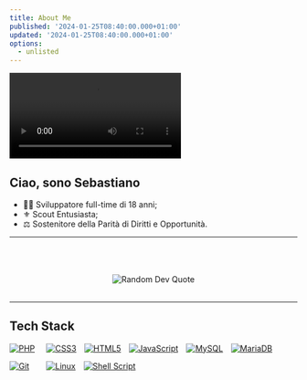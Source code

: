 ```yaml
---
title: About Me
published: '2024-01-25T08:40:00.000+01:00'
updated: '2024-01-25T08:40:00.000+01:00'
options:
  - unlisted
---
```


![Monkey](./monkey.mp4)

## Ciao, sono Sebastiano
* 👨‍💻 Sviluppatore full-time di 18 anni;
* ⚜️ Scout Entusiasta;
* ⚖️ Sostenitore della Parità di Diritti e Opportunità.


<hr>
<br>

<div align="center">
<br>
<br>
<img src="https://quotes-github-readme.vercel.app/api?type=horizontal&theme=radical" alt="Random Dev Quote">
</div>
<br/>

<hr/>

## Tech Stack

<div style="display: flex; gap: 1em; flex-wrap: wrap;">
  <a href="https://github.com/SebaOfficial" title="Profilo di Github" style="min-width: 50px">
    <img src="https://img.shields.io/badge/php-%23777BB4.svg?style=flat&logo=php&logoColor=white" alt="PHP">
  </a>
  <a href="https://github.com/SebaOfficial" title="Profilo di Github" style="min-width: 50px">
    <img src="https://img.shields.io/badge/css3-%231572B6.svg?style=flat&logo=css3&logoColor=white" alt="CSS3">
  </a>
  <a href="https://github.com/SebaOfficial" title="Profilo di Github" style="min-width: 50px">
    <img src="https://img.shields.io/badge/html5-%23E34F26.svg?style=flat&logo=html5&logoColor=white" alt="HTML5">
  </a>
  <a href="https://github.com/SebaOfficial" title="Profilo di Github" style="min-width: 50px">
    <img src="https://img.shields.io/badge/javascript-%23323330.svg?style=flat&logo=javascript&logoColor=%23F7DF1E" alt="JavaScript">
  </a>
  <a href="https://github.com/SebaOfficial" title="Profilo di Github" style="min-width: 50px">
    <img src="https://img.shields.io/badge/mysql-%252307405e.svg?style=flat&logo=sqlite&logoColor=white" alt="MySQL">
  </a>
  <a href="https://github.com/SebaOfficial" title="Profilo di Github" style="min-width: 50px">
    <img src="https://img.shields.io/badge/MariaDB-003545?style=flat&logo=mariadb&logoColor=white" alt="MariaDB">
  </a>
  <a href="https://github.com/SebaOfficial" title="Profilo di Github" style="min-width: 50px">
    <img src="https://img.shields.io/badge/Git-fc6d26?style=flat&logo=git&logoColor=white" alt="Git">
  </a>
  <a href="https://github.com/SebaOfficial" title="Profilo di Github" style="min-width: 50px">
    <img src="https://img.shields.io/badge/Linux-FCC624?style=flat&logo=linux&logoColor=black" alt="Linux">
  </a>
  <a href="https://github.com/SebaOfficial" title="Profilo di Github" style="min-width: 50px">
    <img src="https://img.shields.io/badge/shell_script-%23121011.svg?style=flat&logo=gnu-bash&logoColor=white" alt="Shell Script">
  </a>
</div>
